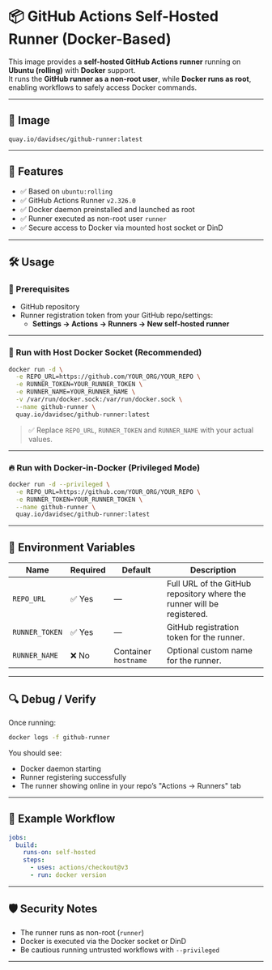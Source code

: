 # 📦 GitHub Actions Self-Hosted Runner (Docker-Based)

This image provides a **self-hosted GitHub Actions runner** running on **Ubuntu (rolling)** with **Docker** support.  
It runs the **GitHub runner as a non-root user**, while **Docker runs as root**, enabling workflows to safely access Docker commands.

---

## 📸 Image

```
quay.io/davidsec/github-runner:latest
```

---

## 🚀 Features

- ✅ Based on `ubuntu:rolling`
- ✅ GitHub Actions Runner `v2.326.0`
- ✅ Docker daemon preinstalled and launched as root
- ✅ Runner executed as non-root user `runner`
- ✅ Secure access to Docker via mounted host socket or DinD

---

## 🛠️ Usage

### 🔐 Prerequisites

- GitHub repository
- Runner registration token from your GitHub repo/settings:
  - **Settings → Actions → Runners → New self-hosted runner**

---

### 🧪 Run with Host Docker Socket (Recommended)

```bash
docker run -d \
  -e REPO_URL=https://github.com/YOUR_ORG/YOUR_REPO \
  -e RUNNER_TOKEN=YOUR_RUNNER_TOKEN \
  -e RUNNER_NAME=YOUR_RUNNER_NAME \
  -v /var/run/docker.sock:/var/run/docker.sock \
  --name github-runner \
  quay.io/davidsec/github-runner:latest
```

> ✅ Replace `REPO_URL`, `RUNNER_TOKEN` and `RUNNER_NAME` with your actual values.

---

### 🔥 Run with Docker-in-Docker (Privileged Mode)

```bash
docker run -d --privileged \
  -e REPO_URL=https://github.com/YOUR_ORG/YOUR_REPO \
  -e RUNNER_TOKEN=YOUR_RUNNER_TOKEN \
  --name github-runner \
  quay.io/davidsec/github-runner:latest
```

---

## 🧾 Environment Variables

| Name           | Required | Default              | Description                                                            |
| -------------- | -------- | -------------------- | ---------------------------------------------------------------------- |
| `REPO_URL`     | ✅ Yes    | —                    | Full URL of the GitHub repository where the runner will be registered. |
| `RUNNER_TOKEN` | ✅ Yes    | —                    | GitHub registration token for the runner.                              |
| `RUNNER_NAME`  | ❌ No     | Container `hostname` | Optional custom name for the runner.                                   |

---

## 🔍 Debug / Verify

Once running:

```bash
docker logs -f github-runner
```

You should see:
- Docker daemon starting
- Runner registering successfully
- The runner showing online in your repo’s "Actions → Runners" tab

---

## 📄 Example Workflow

```yaml
jobs:
  build:
    runs-on: self-hosted
    steps:
      - uses: actions/checkout@v3
      - run: docker version
```

---

## 🛡️ Security Notes

- The runner runs as non-root (`runner`)
- Docker is executed via the Docker socket or DinD
- Be cautious running untrusted workflows with `--privileged`

---
